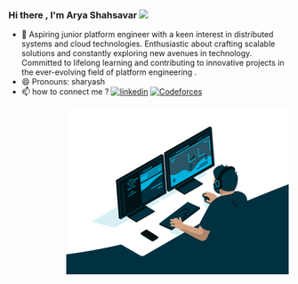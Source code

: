 ### Hi there , I'm Arya Shahsavar <img src="https://media.giphy.com/media/hvRJCLFzcasrR4ia7z/giphy.gif" width="28">
- 🔭 Aspiring junior platform engineer with a keen interest in distributed systems and cloud technologies. Enthusiastic about
crafting scalable solutions and constantly exploring new avenues in technology. Committed to lifelong learning and
contributing to innovative projects in the ever-evolving field of platform engineering .
- 😄 Pronouns: sharyash
- 📫 how to connect me ? 
[![linkedin](https://img.shields.io/badge/LinkedIn-0077B5?style=for-the-badge&logo=linkedin&logoColor=white)](https://www.linkedin.com/in/arya-shahsavar-35687825a/)
[![Codeforces](https://img.shields.io/badge/Codeforces-445f9d?style=for-the-badge&logo=Codeforces&logoColor=white)](https://codeforces.com/profile/sharyash)

<p align="right">
 <img src="./assets/coding.gif" width=400>
</p>

